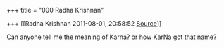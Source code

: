 +++
title = "000 Radha Krishnan"

+++
[[Radha Krishnan	2011-08-01, 20:58:52 [Source](https://groups.google.com/g/samskrita/c/Yh5N4seHOsM)]]



Can anyone tell me the meaning of Karna? or how KarNa got that name?  

